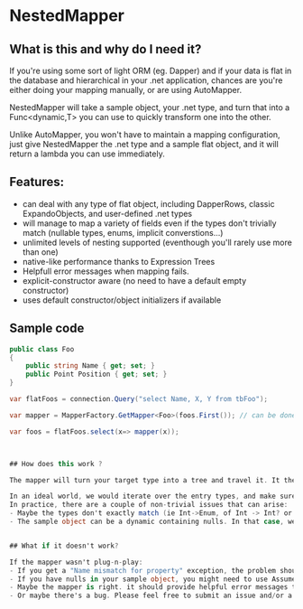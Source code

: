 # NestedMapper

## What is this and why do I need it?

If you're using some sort of light ORM (eg. Dapper) and if your data is flat in the database and hierarchical in your .net application, chances are you're either doing your mapping manually, or are using AutoMapper.

NestedMapper will take a sample object, your .net type, and turn that into a Func<dynamic,T> you can use to quickly transform one into the other.

Unlike AutoMapper, you won't have to maintain a mapping configuration, just give NestedMapper the .net type and a sample flat object, and it will return a lambda you can use immediately.

## Features:

- can deal with any type of flat object, including DapperRows, classic ExpandoObjects, and user-defined .net types
- will manage to map a variety of fields even if the types don't trivially match (nullable types, enums, implicit converstions...)
- unlimited levels of nesting supported (eventhough you'll rarely use more than one)
- native-like performance thanks to Expression Trees
- Helpfull error messages when mapping fails.
- explicit-constructor aware (no need to have a default empty constructor)
- uses default constructor/object initializers if available

## Sample code

```csharp
public class Foo
{
    public string Name { get; set; }
    public Point Position { get; set; }
}

var flatFoos = connection.Query("select Name, X, Y from tbFoo"); 

var mapper = MapperFactory.GetMapper<Foo>(foos.First()); // can be done at init time and cached somewhere if needed

var foos = flatFoos.select(x=> mapper(x));



## How does this work ?

The mapper will turn your target type into a tree and travel it. It then builds a big ExpressionTree matching the tree stucture, compiles it and returns it. No magic involved!

In an ideal world, we would iterate over the entry types, and make sure we find all of them in the correct order while recursively traveling the type.
In practice, there are a couple of non-trivial issues that can arise:
- Maybe the types don't exactly match (ie Int->Enum, of Int -> Int? or Int -> Decimal. Figuring out whether two types are compatible can be quite nasty.
- The sample object can be a dynamic containing nulls. In that case, we have no idea what the type is. Let's say we've travelled to a Point in our .net object. Is the source object going to containg a Point (in which case we should keep travelling honrizontally), or is it going to contain an int (in which case we should recurse into the Point). In that case, you can tell NestedMapper that your sample object is never going to contain Points, so we can safely assume we need to recurse on Points when we meet them. This is what AssumeNullWontBeMappedToThoseTypes is for.


## What if it doesn't work?

If the mapper wasn't plug-n-play:
- If you get a "Name mismatch for property" exception, the problem should probably be fixed on your end. If you know what you're doing, you can use NamesMismatch.AlwaysAllow, but be aware it might prevent you from catching some bugs later on when you add fields to your object.
- If you have nulls in your sample object, you might need to use AssumeNullWontBeMappedToThoseTypes to help the mapper figure out how to travel your type hierarchy
- Maybe the mapper is right. it should provide helpful error messages to let you know if won't map.
- Or maybe there's a bug. Please feel free to submit an issue and/or a pull request.